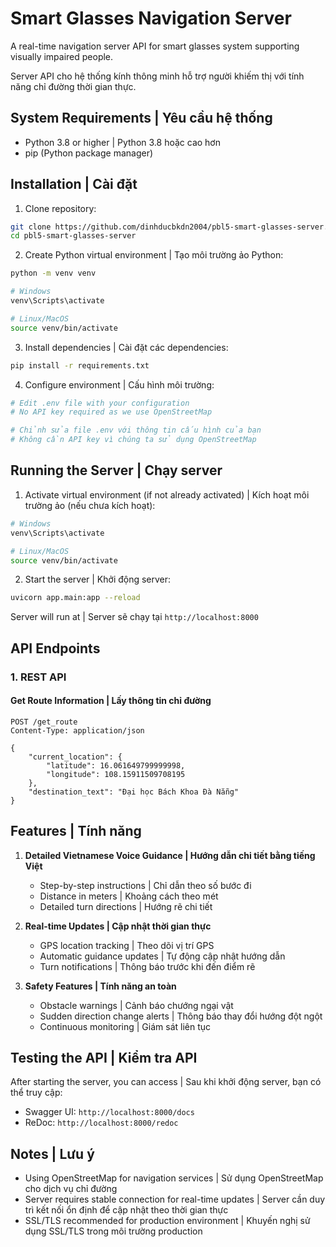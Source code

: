 # Smart Glasses Navigation Server

A real-time navigation server API for smart glasses system supporting visually impaired people.

Server API cho hệ thống kính thông minh hỗ trợ người khiếm thị với tính năng chỉ đường thời gian thực.

## System Requirements | Yêu cầu hệ thống

- Python 3.8 or higher | Python 3.8 hoặc cao hơn
- pip (Python package manager)

## Installation | Cài đặt

1. Clone repository:

```bash
git clone https://github.com/dinhducbkdn2004/pbl5-smart-glasses-server.git
cd pbl5-smart-glasses-server
```

2. Create Python virtual environment | Tạo môi trường ảo Python:

```bash
python -m venv venv

# Windows
venv\Scripts\activate

# Linux/MacOS
source venv/bin/activate
```

3. Install dependencies | Cài đặt các dependencies:

```bash
pip install -r requirements.txt
```

4. Configure environment | Cấu hình môi trường:

```bash
# Edit .env file with your configuration
# No API key required as we use OpenStreetMap

# Chỉnh sửa file .env với thông tin cấu hình của bạn
# Không cần API key vì chúng ta sử dụng OpenStreetMap
```

## Running the Server | Chạy server

1. Activate virtual environment (if not already activated) | Kích hoạt môi trường ảo (nếu chưa kích hoạt):

```bash
# Windows
venv\Scripts\activate

# Linux/MacOS
source venv/bin/activate
```

2. Start the server | Khởi động server:

```bash
uvicorn app.main:app --reload
```

Server will run at | Server sẽ chạy tại `http://localhost:8000`

## API Endpoints

### 1. REST API

#### Get Route Information | Lấy thông tin chỉ đường

```http
POST /get_route
Content-Type: application/json

{
    "current_location": {
        "latitude": 16.061649799999998,
        "longitude": 108.15911509708195
    },
    "destination_text": "Đại học Bách Khoa Đà Nẵng"
}
```

## Features | Tính năng

1. **Detailed Vietnamese Voice Guidance | Hướng dẫn chi tiết bằng tiếng Việt**
    - Step-by-step instructions | Chỉ dẫn theo số bước đi
    - Distance in meters | Khoảng cách theo mét
    - Detailed turn directions | Hướng rẽ chi tiết

2. **Real-time Updates | Cập nhật thời gian thực**
    - GPS location tracking | Theo dõi vị trí GPS
    - Automatic guidance updates | Tự động cập nhật hướng dẫn
    - Turn notifications | Thông báo trước khi đến điểm rẽ

3. **Safety Features | Tính năng an toàn**
    - Obstacle warnings | Cảnh báo chướng ngại vật
    - Sudden direction change alerts | Thông báo thay đổi hướng đột ngột
    - Continuous monitoring | Giám sát liên tục

## Testing the API | Kiểm tra API

After starting the server, you can access | Sau khi khởi động server, bạn có thể truy cập:

- Swagger UI: `http://localhost:8000/docs`
- ReDoc: `http://localhost:8000/redoc`

## Notes | Lưu ý

- Using OpenStreetMap for navigation services | Sử dụng OpenStreetMap cho dịch vụ chỉ đường
- Server requires stable connection for real-time updates | Server cần duy trì kết nối ổn định để cập nhật theo thời gian thực
- SSL/TLS recommended for production environment | Khuyến nghị sử dụng SSL/TLS trong môi trường production
